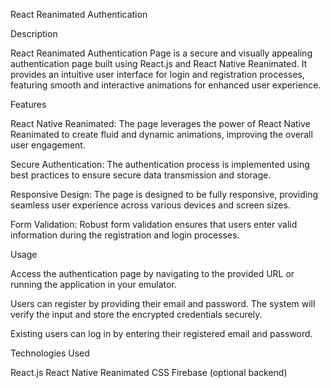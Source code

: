 React Reanimated Authentication


Description


React Reanimated Authentication Page is a secure and visually appealing authentication page built using React.js and React Native Reanimated. It provides an intuitive user interface for login and registration processes, featuring smooth and interactive animations for enhanced user experience.

Features

React Native Reanimated: The page leverages the power of React Native Reanimated to create fluid and dynamic animations, improving the overall user engagement.

Secure Authentication: The authentication process is implemented using best practices to ensure secure data transmission and storage.

Responsive Design: The page is designed to be fully responsive, providing seamless user experience across various devices and screen sizes.

Form Validation: Robust form validation ensures that users enter valid information during the registration and login processes.


Usage


Access the authentication page by navigating to the provided URL or running the application in your emulator.

Users can register by providing their email and password. The system will verify the input and store the encrypted credentials securely.

Existing users can log in by entering their registered email and password.

Technologies Used


React.js
React Native Reanimated
CSS
Firebase (optional backend)
